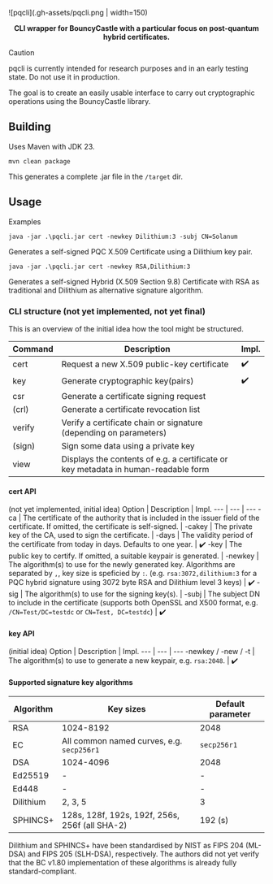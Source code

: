 ![pqcli](.gh-assets/pqcli.png | width=150)

<div align="center">

**CLI wrapper for BouncyCastle with a particular focus on post-quantum hybrid certificates.**

</div>

> [!CAUTION]
> pqcli is currently intended for research purposes and in an early testing state. Do not use it in production.

The goal is to create an easily usable interface to carry out cryptographic operations using the BouncyCastle library.

## Building

Uses Maven with JDK 23.

```shell
mvn clean package
```

This generates a complete .jar file in the `/target` dir.

## Usage

Examples

```
java -jar .\pqcli.jar cert -newkey Dilithium:3 -subj CN=Solanum
```
Generates a self-signed PQC X.509 Certificate using a Dilithium key pair.


```
java -jar .\pqcli.jar cert -newkey RSA,Dilithium:3
```
Generates a self-signed Hybrid (X.509 Section 9.8) Certificate with RSA as traditional and Dilithium as alternative signature algorithm.

### CLI structure (not yet implemented, not yet final)

This is an overview of the initial idea how the tool might be structured.

Command | Description | Impl.
--- | --- | ---
cert | Request a new X.509 public-key certificate | ✔️
key | Generate cryptographic key(pairs) | ✔️
csr | Generate a certificate signing request
(crl) | Generate a certificate revocation list
verify | Verify a certificate chain or signature (depending on parameters)
(sign) | Sign some data using a private key
view | Displays the contents of e.g. a certificate or key metadata in human-readable form

#### cert API

(not yet implemented, initial idea)
Option | Description | Impl.
--- | --- | ---
-ca | The certificate of the authority that is included in the issuer field of the certificate. If omitted, the certificate is self-signed. |
-cakey | The private key of the CA, used to sign the certificate. |
-days | The validity period of the certificate from today in days. Defaults to one year. | ✔️
-key | The public key to certify. If omitted, a suitable keypair is generated. |
-newkey | The algorithm(s) to use for the newly generated key. Algorithms are separated by `,`, key size is speficied by `:`. (e.g. `rsa:3072,dilithium:3` for a PQC hybrid signature using 3072 byte RSA and Dilithium level 3 keys) | ✔️
-sig | The algorithm(s) to use for the signing key(s). |
-subj | The subject DN to include in the certificate (supports both OpenSSL and X500 format, e.g. `/CN=Test/DC=testdc` or `CN=Test, DC=testdc`) | ✔️

#### key API

(initial idea)
Option | Description | Impl.
--- | --- | ---
-newkey / -new / -t | The algorithm(s) to use to generate a new keypair, e.g. `rsa:2048`. | ✔️

#### Supported signature key algorithms

Algorithm | Key sizes | Default parameter
--- | --- | ---
RSA | 1024-8192 | 2048
EC | All common named curves, e.g. `secp256r1` | `secp256r1`
DSA | 1024-4096 | 2048
Ed25519 | - | -
Ed448 | - | -
Dilithium | 2, 3, 5 | 3
SPHINCS+ | 128s, 128f, 192s, 192f, 256s, 256f (all SHA-2) | 192 (s)

Dilithium and SPHINCS+ have been standardised by NIST as FIPS 204 (ML-DSA) and FIPS 205 (SLH-DSA), respectively.
The authors did not yet verify that the BC v1.80 implementation of these algorithms is already fully standard-compliant.
